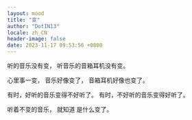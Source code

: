 ```yaml
---
layout: mood
title: "变"
author: "DotIN13"
locale: zh_CN
header-image: false
date: 2023-11-17 09:53:56 +0800
---
```


听的音乐没有变，
听音乐的音箱耳机没有变。

心里事一变，
音乐好像变了，
音箱耳机好像也变了。

有时，好听的音乐变得不好听了。
有时，不好听的音乐变得好听了。

听着不变的音乐，
就知道
是什么变了。
